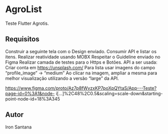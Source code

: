 # AgroList

Teste Flutter Agrotis.

## Requisitos

Construir a seguinte tela com o Design enviado.
Consumir API e listar os itens.
Realizar reatividade usando MOBX
Respeitar o Guideline enviado no Figma
Realizar camada de testes para o Https e Botões.
API a ser usada: Criar conta em https://unsplash.com/
Para lista usar imagens do campo “profile_image” -> “medium”
Ao clicar na imagem, ampliar a mesma para melhor visualização utilizando a versão “large” da API.

https://www.figma.com/proto/Az7p8fWvzxKP7poXpQYtaS/App---Teste?page-id=0%3A1&node-
i[...]%2C48%2C0.5&scaling=scale-down&starting-point-node-id=18%3A345

## Autor

Iron Santana
